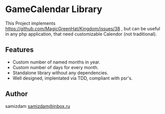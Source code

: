 # GameCalendar Library

This Project implements https://github.com/MagicGreenHat/Kingdom/issues/38 , but can be useful in any php application, that need customizable Calendor (not traditional).  

## Features
- Custom number of named months in year. 
- Custom number of days for every month.
- Standalone library without any dependencies. 
- Well designed, implentated via TDD, compliant with psr's. 

## Author

samizdam <samizdam@inbox.ru>